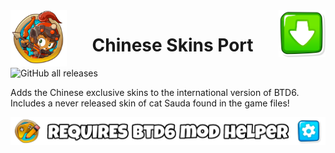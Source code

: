 <a href="https://github.com/TheMegax/BTD6-Chinese-Skins-Port/releases/latest/download/ChineseSkinsPort.dll">
    <img align="left" alt="Icon" height="90" src="Icon.png">
    <img align="right" alt="Download" height="75" src="https://raw.githubusercontent.com/gurrenm3/BTD-Mod-Helper/master/BloonsTD6%20Mod%20Helper/Resources/DownloadBtn.png">
</a>

<h1 align="center">Chinese Skins Port</h1>

![GitHub all releases](https://img.shields.io/github/downloads/TheMegax/BTD6-Chinese-Skins-Port/total)

Adds the Chinese exclusive skins to the international version of BTD6.
Includes a never released skin of cat Sauda found in the game files!

[![Requires BTD6 Mod Helper](https://raw.githubusercontent.com/gurrenm3/BTD-Mod-Helper/master/banner.png)](https://github.com/gurrenm3/BTD-Mod-Helper#readme)
